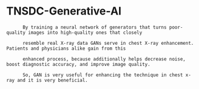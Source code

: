 # TNSDC-Generative-AI


          By training a neural network of generators that turns poor-quality images into high-quality ones that closely
          
          resemble real X-ray data GANs serve in chest X-ray enhancement. Patients and physicians alike gain from this
          
          enhanced process, because additionally helps decrease noise, boost diagnostic accuracy, and improve image quality.

          So, GAN is very useful for enhancing the technique in chest x-ray and it is very beneficial.
